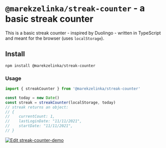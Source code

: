# `@marekzelinka/streak-counter` - a basic streak counter

This is a basic streak counter - inspired by Duolingo - written in TypeScript and meant for the browser (uses `localStorage`).

## Install

```shell
npm install @marekzelinka/streak-counter
```

### Usage

```typescript
import { streakCounter } from '@marekzelinka/streak-counter'

const today = new Date()
const streak = streakCounter(localStorage, today)
// streak returns an object:
// {
//    currentCount: 1,
//    lastLoginDate: "11/11/2021",
//    startDate: "11/11/2021",
// }
```

[![Edit streak-counter-demo](https://codesandbox.io/static/img/play-codesandbox.svg)](https://codesandbox.io/p/sandbox/streak-counter-demo-d3fg5l)
